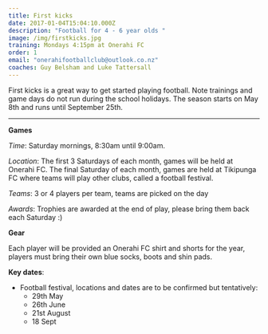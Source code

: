 ```yaml
---
title: First kicks
date: 2017-01-04T15:04:10.000Z
description: "Football for 4 - 6 year olds "
image: /img/firstkicks.jpg
training: Mondays 4:15pm at Onerahi FC
order: 1
email: "onerahifootballclub@outlook.co.nz"
coaches: Guy Belsham and Luke Tattersall
---
```


First kicks is a great way to get started playing football. Note trainings and game days do not run during the school holidays. The season
starts on May 8th and runs until September 25th.

---
**Games**

_Time_: Saturday mornings, 8:30am until 9:00am. 

_Location_: The first 3 Saturdays of each month, games will be held at Onerahi FC. The final Saturday of each month, games are held at Tikipunga FC where teams will play other clubs, called a football festival.

_Teams_: 3 or 4 players per team, teams are picked on the day

_Awards_: Trophies are awarded at the end of play, please bring them back each Saturday :) 

**Gear**

Each player will be provided an Onerahi FC shirt and shorts for the year, players must bring their own blue socks, boots and shin pads.

**Key dates**:
- Football festival, locations and dates are to be confirmed but tentatively:
   - 29th May
   - 26th June
   - 21st August
   - 18 Sept